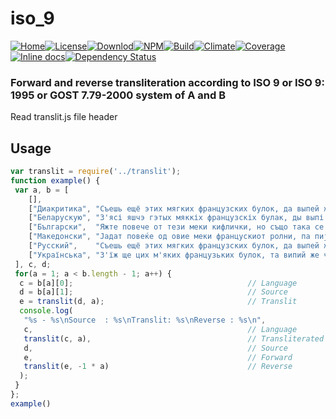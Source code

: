 # iso_9
[![Home][home-img]][home-url][![License][lic-img]][lic-url][![Downlod][down-img]][down-url][![NPM][npm-img]][npm-url][![Build][travis-img]][travis-url][![Climate][climate-img]][climate-url][![Coverage][Coverage-img]][Coverage-url][![Inline docs][docs-img]][docs-url][![Dependency Status][depe-img]][depe-url]
### **Forward and reverse transliteration according to ISO 9 or ISO 9: 1995 or GOST 7.79-2000 system of A and B**

Read translit.js file header

## Usage

```javascript
var translit = require('../translit');
function example() {
 var a, b = [
    [],
    ["Диакритика", "Съешь ещё этих мягких французских булок, да выпей же чаю!"],
    ["Беларускую", "З'ясі яшчэ гэтых мяккіх французскіх булак, ды выпі ж чаю!"],
    ["Български",  "Яжте повече от тези меки кифлички, но също така се пие чай!"],
    ["Македонски", "Јадат повеќе од овие меки францускиот ролни, па пијат чај!"],
    ["Русский",    "Съешь ещё этих мягких французских булок, да выпей же чаю!"],
    ["Українська", "З'їж ще цих м'яких французьких булок, та випий же чаю!"]
 ], c, d;
 for(a = 1; a < b.length - 1; a++) {
  c = b[a][0];                                       // Language
  d = b[a][1];                                       // Source
  e = translit(d, a);                                // Translit
  console.log(
   "%s - %s\nSource  : %s\nTranslit: %s\nReverse : %s\n",
   c,                                                // Language
   translit(c, a),                                   // Transliterated language
   d,                                                // Source
   e,                                                // Forward
   translit(e, -1 * a)                               // Reverse
  );
 }
};
example()
```
[home-img]: https://img.shields.io/badge/Home-Habrahabr.ru-blue.svg?style=flat-square
[home-url]: https://habrahabr.ru/post/250885/

[lic-img]: https://img.shields.io/badge/License-GPL-blue.svg?style=flat-square
[lic-url]: COPYRIGHT.md

[down-img]: https://img.shields.io/badge/GitHub-Latest-blue.svg?style=flat-square
[down-url]: https://github.com/xguest/iso_9_js/archive/last.zip

[npm-img]: https://img.shields.io/npm/v/iso_9.svg?style=flat-square
[npm-url]: https://www.npmjs.com/package/iso_9

[travis-img]: https://travis-ci.org/xguest/iso_9_js.svg?style=flat-square
[travis-url]: https://travis-ci.org/xguest/iso_9_js

[climate-img]: https://img.shields.io/badge/Climate-4.0-brightgreen.svg?style=flat-square
[climate-url]: https://codeclimate.com/github/xguest/iso_9_js

[Coverage-img]: https://img.shields.io/badge/Coverage-100%-brightgreen.svg?style=flat-square
[Coverage-url]: https://coveralls.io/github/xguest/iso_9_js?branch=master

[docs-img]: https://img.shields.io/badge/Docs-100%-brightgreen.svg?style=flat-square
[docs-url]: http://inch-ci.org/github/xguest/iso_9_js

[depe-img]: https://img.shields.io/badge/Deps-none-brightgreen.svg?style=flat-square
[depe-url]: https://david-dm.org/xguest/iso_9_js
